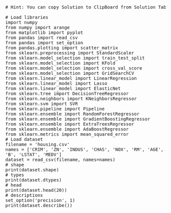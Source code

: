 <pre class="file" data-target="clipboard">
# Hint: You can copy Solution to ClipBoard from Solution Tab

# Load libraries
import numpy
from numpy import arange
from matplotlib import pyplot
from pandas import read_csv
from pandas import set_option
from pandas.plotting import scatter_matrix
from sklearn.preprocessing import StandardScaler
from sklearn.model_selection import train_test_split
from sklearn.model_selection import KFold
from sklearn.model_selection import cross_val_score
from sklearn.model_selection import GridSearchCV
from sklearn.linear_model import LinearRegression
from sklearn.linear_model import Lasso
from sklearn.linear_model import ElasticNet
from sklearn.tree import DecisionTreeRegressor
from sklearn.neighbors import KNeighborsRegressor
from sklearn.svm import SVR
from sklearn.pipeline import Pipeline
from sklearn.ensemble import RandomForestRegressor
from sklearn.ensemble import GradientBoostingRegressor
from sklearn.ensemble import ExtraTreesRegressor
from sklearn.ensemble import AdaBoostRegressor
from sklearn.metrics import mean_squared_error
# Load dataset
filename = 'housing.csv'
names = ['CRIM', 'ZN', 'INDUS', 'CHAS', 'NOX', 'RM', 'AGE', 'DIS', 'RAD', 'TAX', 'PTRATIO',
'B', 'LSTAT', 'MEDV']
dataset = read_csv(filename, names=names)
# shape
print(dataset.shape)
# types
print(dataset.dtypes)
# head
print(dataset.head(20))
# descriptions
set_option('precision', 1)
print(dataset.describe())

</pre>
